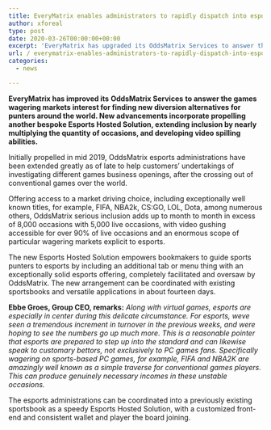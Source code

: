 ```yaml
---
title: EveryMatrix enables administrators to rapidly dispatch into esports
author: xforeal 
type: post
date: 2020-03-26T00:00:00+00:00
excerpt: 'EveryMatrix has upgraded its OddsMatrix Services to answer the games wagering markets interest for finding new diversion alternatives for punters worldwide '
url: / everymatrix-enables-administrators-to-rapidly-dispatch-into-esports/
categories:
  - news

---
```

**EveryMatrix has improved its** **OddsMatrix Services**  **to answer the games wagering markets interest for finding new diversion alternatives for punters around the world. New advancements incorporate propelling another bespoke Esports Hosted Solution, extending inclusion by nearly multiplying the quantity of occasions, and developing video spilling abilities.** 

Initially propelled in mid 2019, OddsMatrix esports administrations have been extended greatly as of late to help customers&#8217; undertakings of investigating different games business openings, after the crossing out of conventional games over the world. 

Offering access to a market driving choice, including exceptionally well known titles, for example, FIFA, NBA2k, CS:GO, LOL, Dota, among numerous others, OddsMatrix serious inclusion adds up to month to month in excess of 8,000 occasions with 5,000 live occasions, with video gushing accessible for over 90&percnt; of live occasions and an enormous scope of particular wagering markets explicit to esports. 

The new Esports Hosted Solution empowers bookmakers to guide sports punters to esports by including an additional tab or menu thing with an exceptionally solid esports offering, completely facilitated and oversaw by OddsMatrix. The new arrangement can be coordinated with existing sportsbooks and versatile applications in about fourteen days. 

**Ebbe Groes, Group CEO, remarks:** _Along with virtual games, esports are especially in center during this delicate circumstance. For esports, weve seen a tremendous increment in turnover in the previous weeks, and were hoping to see the numbers go up much more. This is a reasonable pointer that esports are prepared to step up into the standard and can likewise speak to customary bettors, not exclusively to PC games fans. Specifically wagering on sports-based PC games, for example, FIFA and NBA2K are amazingly well known as a simple traverse for conventional games players. This can produce genuinely necessary incomes in these unstable occasions._ 

The esports administrations can be coordinated into a previously existing sportsbook as a speedy Esports Hosted Solution, with a customized front-end and consistent wallet and player the board joining.